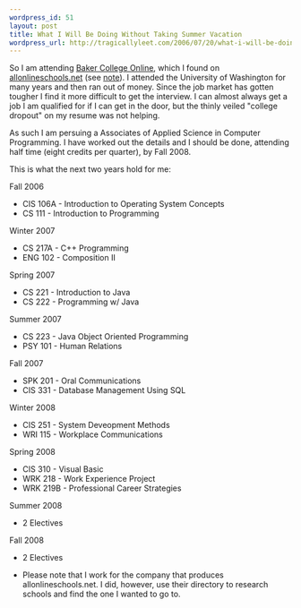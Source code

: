 ```yaml
--- 
wordpress_id: 51
layout: post
title: What I Will Be Doing Without Taking Summer Vacation
wordpress_url: http://tragicallyleet.com/2006/07/20/what-i-will-be-doing-without-taking-summer-vacation/
---
```

So I am attending [Baker College Online](http://baker.edu), which I found on [allonlineschools.net](http://allonlineschools.net) (see [note](#collegepostnote)). I attended the University of Washington for many years and then ran out of money. Since the job market has gotten tougher I find it more difficult to get the interview.  I can almost always get a job I am qualified for if I can get in the door, but the thinly veiled "college dropout" on my resume was not helping.

As such I am persuing a Associates of Applied Science in Computer Programming.  I have worked out the details and I should be done, attending half time (eight credits per quarter), by Fall 2008.

This is what the next two years hold for me:
<!--more-->
Fall 2006
<ul>
	<li>CIS 106A - Introduction to Operating System Concepts</li>
	<li>CS 111 - Introduction to Programming</li>
</ul>

Winter 2007
<ul>
	<li>CS 217A - C++ Programming</li>
	<li>ENG 102 - Composition II</li>
</ul>

Spring 2007
<ul>
	<li>CS 221 - Introduction to Java</li>
	<li>CS 222 - Programming w/ Java</li>
</ul>

Summer 2007
<ul>
	<li>CS 223 - Java Object Oriented Programming</li>
	<li>PSY 101 - Human Relations</li>
</ul>

Fall 2007
<ul>
	<li>SPK 201 - Oral Communications</li>
	<li>CIS 331 - Database Management Using SQL</li>
</ul>

Winter 2008
<ul>
	<li>CIS 251 - System Deveopment Methods</li>
	<li>WRI 115 - Workplace Communications</li>
</ul>

Spring 2008
<ul>
	<li>CIS 310 - Visual Basic</li>
	<li>WRK 218 - Work Experience Project</li>
	<li>WRK 219B - Professional Career Strategies</li>
</ul>

Summer 2008
<ul>
	<li>2 Electives</li>
</ul>

Fall 2008
<ul>
	<li>2 Electives</li>
</ul>

<a name="collegepostnote"></a>
* Please note that I work for the company that produces allonlineschools.net.  I did, however, use their directory to research schools and find the one I wanted to go to.
